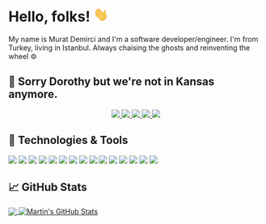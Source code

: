 # Hello, folks! <img src="https://raw.githubusercontent.com/muratdemirci/muratdemirci/master/wave.gif" width="30px">

My name is Murat Demirci and I'm a software developer/engineer. I'm from Turkey, living in Istanbul. Always chaising the ghosts and reinventing the wheel ⚙️

## 🧙 Sorry Dorothy but we're not in Kansas anymore.

<p align="middle">
  <a href="https://www.linkedin.com/in/recursiveself" title="Follow me on LinkedIn 👔">
    <img src="https://img.shields.io/badge/-Murat%20Demirci-6633cc?style=flat-square&logo=Linkedin&logoColor=white&link=https://www.linkedin.com/in/recursiveself" />
  </a>
  <a href="https://twitter.com/deusmur" title="Follow me on Twitter 🐦">
    <img src="https://img.shields.io/badge/deusmur-6633cc?style=flat-square&logo=Twitter&logoColor=white" />
  </a>
  <a href="https://www.instagram.com/deusmur" title="Follow me on Instagram 📸">
    <img src="https://img.shields.io/badge/deusmur-6633cc?style=flat-square&logo=Instagram&logoColor=white" />
  </a>
  <a href="https://medium.com/@deusmur" title="Follow me on Medium 📝">
    <img src="https://img.shields.io/badge/deusmur-6633cc?style=flat-square&logo=Medium&logoColor=white" />
  </a>
  <a href="https://dev.to/muratdemirci" title="Follow me on Dev.to 📀">
    <img src="https://img.shields.io/badge/murat%20demirci-6633cc?style=flat-square&logo=Dev.to&logoColor=white" />
  </a>
</p>

## 🔧 Technologies & Tools
![](https://img.shields.io/badge/OS-Linux-informational?style=flat&logo=linux&logoColor=white&color=2bbc8a)
![](https://img.shields.io/badge/Editor-Visual_Studio_Code-informational?style=flat&logo=visual-studio-code&logoColor=white&color=2bbc8a)
![](https://img.shields.io/badge/Code-PHP-informational?style=flat&logo=php&logoColor=white&color=2bbc8a)
![](https://img.shields.io/badge/Code-JavaScript-informational?style=flat&logo=javascript&logoColor=white&color=2bbc8a)
![](https://img.shields.io/badge/Code-Node.js-informational?style=flat&logo=node.js&logoColor=white&color=2bbc8a)
![](https://img.shields.io/badge/Code-React-informational?style=flat&logo=react&logoColor=white&color=2bbc8a)
![](https://img.shields.io/badge/Code-Vue-informational?style=flat&logo=vue.js&logoColor=white&color=2bbc8a)
![](https://img.shields.io/badge/Shell-Bash-informational?style=flat&logo=gnu-bash&logoColor=white&color=2bbc8a)
![](https://img.shields.io/badge/Tools-MySQL-informational?style=flat&logo=mysql&logoColor=white&color=2bbc8a)
![](https://img.shields.io/badge/Tools-PostgreSQL-informational?style=flat&logo=postgresql&logoColor=white&color=2bbc8a)
![](https://img.shields.io/badge/Tools-MongoDB-informational?style=flat&logo=mongodb&logoColor=white&color=2bbc8a)
![](https://img.shields.io/badge/Tools-Docker-informational?style=flat&logo=docker&logoColor=white&color=2bbc8a)
![](https://img.shields.io/badge/Tools-Kubernetes-informational?style=flat&logo=kubernetes&logoColor=white&color=2bbc8a)
![](https://img.shields.io/badge/Tools-Rancher-informational?style=flat&logo=rancher&logoColor=white&color=2bbc8a)
![](https://img.shields.io/badge/Cloud-Heroku-informational?style=flat&logo=heroku&logoColor=white&color=2bbc8a)

## &#x1f4c8; GitHub Stats

<a href="https://github.com/muratdemirci/muratdemirci">
  <img align="center" src="https://github-readme-stats.vercel.app/api/top-langs/?username=muratdemirci&hide=java,html&title_color=ffffff&text_color=c9cacc&icon_color=2bbc8a&bg_color=1d1f21" />
</a>
<a href="https://github.com/muratdemirci/muratdemirci">
  <img align="center" src="https://github-readme-stats.vercel.app/api?username=muratdemirci&show_icons=true&line_height=27&count_private=true&title_color=ffffff&text_color=c9cacc&icon_color=2bbc8a&bg_color=1d1f21" alt="Martin's GitHub Stats" />
</a> 

<!-- links to social media icons -->

<!-- icons with padding -->

[1.1]: http://i.imgur.com/tXSoThF.png (twitter icon with padding)
[2.1]: http://i.imgur.com/0o48UoR.png (github icon with padding)

<!-- icons without padding -->

[1.2]: http://i.imgur.com/wWzX9uB.png (twitter icon without padding)
[2.2]: http://i.imgur.com/9I6NRUm.png (github icon without padding)
[3.2]: https://raw.githubusercontent.com/muratdemirci/muratdemirci/master/linkedin-3-16.png (LinkedIn icon without padding)


<!-- links to your social media accounts -->

[1]: https://twitter.com/deusmur
[2]: https://github.com/muratdemirci
[3]: https://www.linkedin.com/in/recursiveself/


<!-- Resources -->
<!-- Template https://github.com/MartinHeinz/MartinHeinz --->
<!-- Icons: https://simpleicons.org/ -->
<!-- GitHub Stats: https://github.com/anuraghazra/github-readme-stats -->
<!-- Emojis: https://emojipedia.org/emoji/ -->
<!-- HTML Emojis: https://www.fileformat.info/index.htm -->
<!-- Shields: https://shields.io/ -->
<!-- Awesome GitHub Profile README: https://github.com/abhisheknaiidu/awesome-github-profile-readme -->
